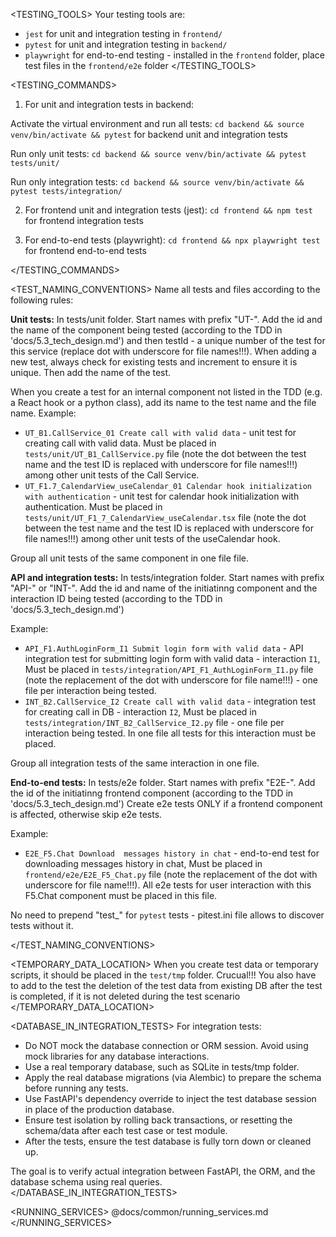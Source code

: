<TESTING_TOOLS>
Your testing tools are:
- `jest` for unit and integration testing in `frontend/` 
- `pytest` for unit and integration testing in `backend/`
- `playwright` for end-to-end testing - installed in the `frontend` folder, place test files in the `frontend/e2e` folder
</TESTING_TOOLS>

<TESTING_COMMANDS>
1. For unit and integration tests in backend:

Activate the virtual environment and run all tests:
`cd backend && source venv/bin/activate && pytest` for backend unit and integration tests 

Run only unit tests:
`cd backend && source venv/bin/activate && pytest tests/unit/`

Run only integration tests:
`cd backend && source venv/bin/activate && pytest tests/integration/`

2. For frontend unit and integration tests (jest):
`cd frontend && npm test` for frontend integration tests

3. For end-to-end tests (playwright):
`cd frontend && npx playwright test` for frontend end-to-end tests

</TESTING_COMMANDS>

<TEST_NAMING_CONVENTIONS>
Name all tests and files according to the following rules:

**Unit tests:**
In tests/unit folder.
Start names with prefix "UT-".
Add the id and the name of the component being tested (according to the TDD in 'docs/5.3_tech_design.md') and then testId - a unique number of the test for this service (replace dot with underscore for file names!!!). When adding a new test, always check for existing tests and increment <testID> to ensure it is unique. Then add the name of the test.

When you create a test for an internal component not listed in the TDD (e.g. a React hook or a python class), add its name to the test name and the file name.
Example: 
- `UT_B1.CallService_01 Create call with valid data` - unit test for creating call with valid data. Must be placed in `tests/unit/UT_B1_CallService.py` file (note the dot between the test name and the test ID is replaced with underscore for file names!!!) among other unit tests of the Call Service.
- `UT_F1.7_CalendarView_useCalendar_01 Calendar hook initialization with authentication` - unit test for calendar hook initialization with authentication. Must be placed in `tests/unit/UT_F1_7_CalendarView_useCalendar.tsx` file (note the dot between the test name and the test ID is replaced with underscore for file names!!!) among other unit tests of the useCalendar hook.

Group all unit tests of the same component in one file file.

**API and integration tests:**
In tests/integration folder.
Start names with prefix "API-" or "INT-".
Add the id and name of the initiatinng component and the interaction ID being tested (according to the TDD in 'docs/5.3_tech_design.md')

Example: 
- `API_F1.AuthLoginForm_I1 Submit login form with valid data` - API integration test for submitting login form with valid data - interaction `I1`,  Must be placed in `tests/integration/API_F1_AuthLoginForm_I1.py` file (note the replacement of the dot with underscore for file name!!!) - one file per interaction being tested.
- `INT_B2.CallService_I2 Create call with valid data` - integration test for creating call in DB - interaction `I2`, Must be placed in `tests/integration/INT_B2_CallService_I2.py` file - one file per interaction being tested. In one file all tests for this interaction must be placed.

Group all integration tests of the same interaction in one file.

**End-to-end tests:**
In tests/e2e folder.
Start names with prefix "E2E-".
Add the id of the initiatinng frontend component (according to the TDD in 'docs/5.3_tech_design.md')
Create e2e tests ONLY if a frontend component is affected, otherwise skip e2e tests.

Example: 
- `E2E_F5.Chat Download  messages history in chat` - end-to-end test for downloading messages history in chat,  Must be placed in `frontend/e2e/E2E_F5_Chat.py` file (note the replacement of the dot with underscore for file name!!!). All e2e tests for user interaction with this F5.Chat component must be placed in this file.

No need to prepend "test_" for `pytest` tests - pitest.ini file allows to discover tests without it.

</TEST_NAMING_CONVENTIONS>

<TEMPORARY_DATA_LOCATION>
When you create test data or temporary scripts, it should be placed in the `test/tmp` folder.
Crucual!!! You also have to add to the test the deletion of the test data from existing DB after the test is completed, if it is not deleted during the test scenario
</TEMPORARY_DATA_LOCATION>

<DATABASE_IN_INTEGRATION_TESTS>
For integration tests:
- Do NOT mock the database connection or ORM session. Avoid using mock libraries for any database interactions.
- Use a real temporary database, such as SQLite in tests/tmp folder.
- Apply the real database migrations (via Alembic) to prepare the schema before running any tests.
- Use FastAPI's dependency override to inject the test database session in place of the production database.
- Ensure test isolation by rolling back transactions, or resetting the schema/data after each test case or test module.
- After the tests, ensure the test database is fully torn down or cleaned up.

The goal is to verify actual integration between FastAPI, the ORM, and the database schema using real queries.
</DATABASE_IN_INTEGRATION_TESTS>

<RUNNING_SERVICES>
@docs/common/running_services.md
</RUNNING_SERVICES>